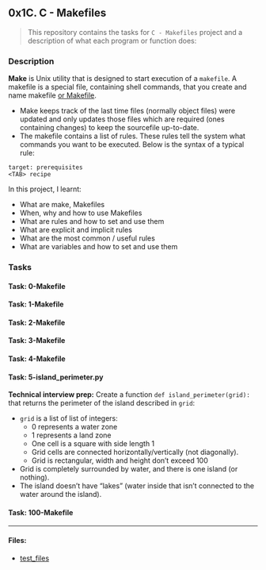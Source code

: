 ## 0x1C. C - Makefiles

> This repository contains the tasks for `C - Makefiles` project and a description of what each program or function does:

### Description

**Make** is Unix utility that is designed to start execution of a `makefile`. A makefile is a special file, containing shell commands, that you create and name makefile [or Makefile](http://www.sis.pitt.edu/mbsclass/tutorial/advanced/makefile/whatis.htm).
* Make keeps track of the last time files (normally object files) were updated and only updates those files which are required (ones containing changes) to keep the sourcefile up-to-date. 
* The makefile contains a list of rules. These rules tell the system what commands you want to be executed. Below is the syntax of a typical rule:
```
target: prerequisites
<TAB> recipe
```

In this project, I learnt:
* What are make, Makefiles
* When, why and how to use Makefiles
* What are rules and how to set and use them
* What are explicit and implicit rules
* What are the most common / useful rules
* What are variables and how to set and use them

### Tasks

#### Task: 0-Makefile

#### Task: 1-Makefile

#### Task: 2-Makefile

#### Task: 3-Makefile

#### Task: 4-Makefile

#### Task: 5-island_perimeter.py
**Technical interview prep:** 
Create a function `def island_perimeter(grid):` that returns the perimeter of the island described in `grid`:
* `grid` is a list of list of integers:
	* 0 represents a water zone
	* 1 represents a land zone
	* One cell is a square with side length 1
	* Grid cells are connected horizontally/vertically (not diagonally).
	* Grid is rectangular, width and height don’t exceed 100
* Grid is completely surrounded by water, and there is one island (or nothing).
* The island doesn’t have “lakes” (water inside that isn’t connected to the water around the island).

#### Task: 100-Makefile

___

#### Files:

* [test_files](https://github.com/jonyamagiri/alx-low_level_programming/tree/master/0x1C-makefiles/test_files)



